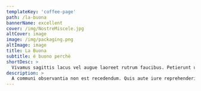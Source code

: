 ```yaml
---
templateKey: 'coffee-page'
path: /la-buona
bannerName: excellent
cover: /img/NostreMiscele.jpg
altCover: image
image: /img/packaging.png
altImage: image
title: La Buona
subtitle: é buono perchè
shortDesc: >
  Vivamus sagittis lacus vel augue laoreet rutrum faucibus. Petierunt uti sibi concilium totius Galliae in diem certam indicere. Nihilne te nocturnum praesidium Palati, nihil urbis vigiliae.
description: >
  A communi observantia non est recedendum. Quis aute iure reprehenderit in voluptate velit esse. Ambitioni dedisse scripsisse iudicaretur.
---
```


